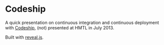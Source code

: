 # Codeship

A quick presentation on continuous integration and continuous deployment with [Codeship](codeship.io/), (not) presented at HMTL in July 2013.

Built with [reveal.js](http://lab.hakim.se/reveal-js/).
